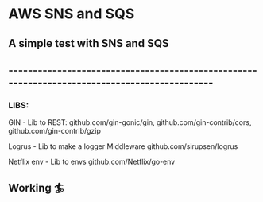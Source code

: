 # AWS SNS and SQS

## A simple test with SNS and SQS
## ---------------------------------------------------------------------------------------------
### LIBS:
<p>GIN - Lib to REST: <a>github.com/gin-gonic/gin</a>, <a>github.com/gin-contrib/cors</a>, <a>github.com/gin-contrib/gzip</a></p>
<p>Logrus - Lib to make a logger Middleware <a>github.com/sirupsen/logrus</a></p>
<p>Netflix env - Lib to envs <a>github.com/Netflix/go-env</a></p>

## Working :surfer:
